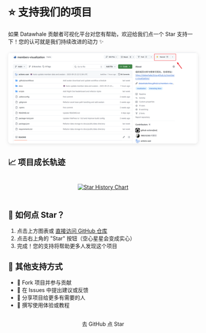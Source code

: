 # ⭐ 支持我们的项目

如果 Datawhale 贡献者可视化平台对您有帮助，欢迎给我们点一个 Star 支持一下！您的认可就是我们持续改进的动力 ✨

<div align="center" style="margin: 20px 0;">
  <img src="/star.png" alt="点 Star 示意图" style="max-width: 100%; border-radius: 8px; box-shadow: 0 2px 10px rgba(0,0,0,0.1);">
</div>

## 📈 项目成长轨迹

<div align="center">
  <a href="https://github.com/datawhalechina/members-visualization/stargazers">
    <img src="https://api.star-history.com/svg?repos=datawhalechina/members-visualization&type=Date" 
         alt="Star History Chart" 
         style="max-width: 80%; margin: 20px 0;">
  </a>
</div>

## 🌟 如何点 Star？

1. 点击上方图表或 [直接访问 GitHub 仓库](https://github.com/datawhalechina/members-visualization)
2. 点击右上角的 "Star" 按钮（空心星星会变成实心）
3. 完成！您的支持将帮助更多人发现这个项目

## 🤝 其他支持方式

- 🍴  Fork 项目并参与贡献
- 💬 在 Issues 中提出建议或反馈
- 🔗 分享项目给更多有需要的人
- 📝 撰写使用体验或教程

<div align="center" style="margin-top: 30px;">
  <a href="https://github.com/datawhalechina/members-visualization" 
     class="vp-button vp-button-brand"
     style="padding: 10px 20px; border-radius: 4px; text-decoration: none;">
    去 GitHub 点 Star
  </a>
</div>
